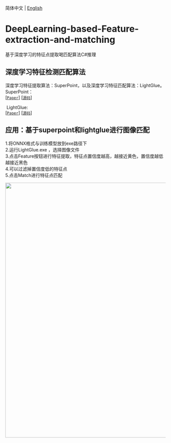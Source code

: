 简体中文 | [English](README_EN.md)

# DeepLearning-based-Feature-extraction-and-matching
基于深度学习的特征点提取喝匹配算法C#推理

 ## 深度学习特征检测匹配算法</h2>  
深度学习特征提取算法：SuperPoint，以及深度学习特征匹配算法：LightGlue。  
SuperPoint：​  
[[`Paper`](https://arxiv.org/pdf/1712.07629.pdf)] [[`源码`](https://github.com/rpautrat/SuperPoint )]  

​
LightGlue:  
[[`Paper`](https://arxiv.org/pdf/2306.13643.pdf )] [[`源码`](https://github.com/cvg/LightGlue)]  


 ## 应用：基于superpoint和lightglue进行图像匹配</h2>  
1.将ONNX格式与训练模型放到exe路径下  
2.运行LightGlue.exe ，选择图像文件  
3.点击Feature按钮进行特征提取，特征点置信度越高，越接近黄色，置信度越低越接近黑色  
4.可以过滤掉置信度低的特征点  
5.点击Match进行特征点匹配  

<img width="800" src="https://user-images.githubusercontent.com/18625471/256469113-d31ae3c1-13df-4c16-ad71-359e6bd8520b.jpg">  
 


